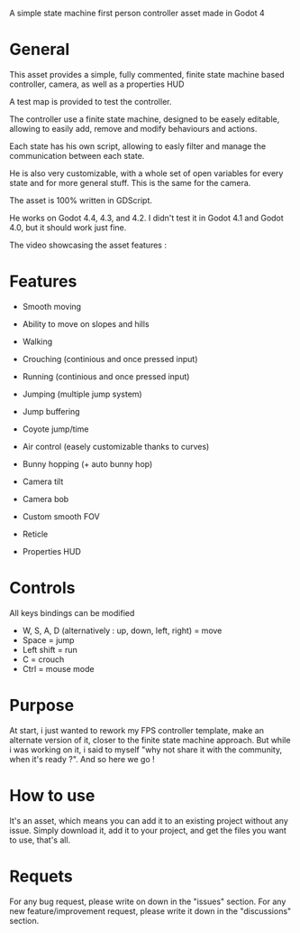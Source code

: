 A simple state machine first person controller asset made in Godot 4

# **General**


This asset provides a simple, fully commented, finite state machine based controller, camera, as well as a properties HUD

A test map is provided to test the controller.

The controller use a finite state machine, designed to be easely editable, allowing to easily add, remove and modify behaviours and actions.

Each state has his own script, allowing to easly filter and manage the communication between each state.

He is also very customizable, with a whole set of open variables for every state and for more general stuff. This is the same for the camera.

The asset is 100% written in GDScript.

He works on Godot 4.4, 4.3, and 4.2. I didn't test it in Godot 4.1 and Godot 4.0, but it should work just fine.

The video showcasing the asset features : 


# **Features**

 - Smooth moving
 - Ability to move on slopes and hills
 - Walking
 - Crouching (continious and once pressed input)
 - Running (continious and once pressed input)
 - Jumping (multiple jump system)
 - Jump buffering
 - Coyote jump/time
 - Air control (easely customizable thanks to curves)
 - Bunny hopping (+ auto bunny hop)
    
 - Camera tilt
 - Camera bob
 - Custom smooth FOV
   
 - Reticle
 - Properties HUD


# **Controls**


All keys bindings can be modified

- W, S, A, D (alternatively : up, down, left, right) = move
- Space = jump
- Left shift = run
- C = crouch
- Ctrl = mouse mode


# **Purpose**


At start, i just wanted to rework my FPS controller template, make an alternate version of it, closer to the finite state machine approach.
But while i was working on it, i said to myself "why not share it with the community, when it's ready ?".
And so here we go !


# **How to use**


It's an asset, which means you can add it to an existing project without any issue.
Simply download it, add it to your project, and get the files you want to use, that's all.


# **Requets**

For any bug request, please write on down in the "issues" section.
For any new feature/improvement request, please write it down in the "discussions" section.




 
